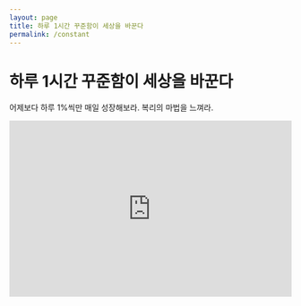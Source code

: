 ```yaml
---
layout: page
title: 하루 1시간 꾸준함이 세상을 바꾼다
permalink: /constant
---
```



<h1>하루 1시간 꾸준함이 세상을 바꾼다</h1>

<p>어제보다 하루 1%씩만 매일 성장해보라. 복리의 마법을 느껴라.</p>

<iframe width="100%" height="315" src="https://www.youtube.com/embed/gx5He0CsnAE" frameborder="0" allow="accelerometer; autoplay; clipboard-write; encrypted-media; gyroscope; picture-in-picture" allowfullscreen></iframe>
